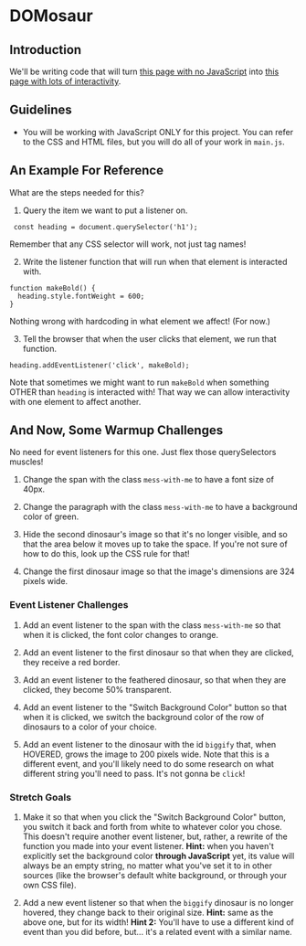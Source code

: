 # DOMosaur

## Introduction

We'll be writing code that will turn [this page with no JavaScript](https://domosaur.surge.sh) into [this page with lots of interactivity](https://domosaur-solution.surge.sh).

## Guidelines

* You will be working with JavaScript ONLY for this project. You can refer to the CSS and HTML files, but you will do all of your work in `main.js`.

## An Example For Reference

What are the steps needed for this?

1. Query the item we want to put a listener on.

` const heading = document.querySelector('h1');`

Remember that any CSS selector will work, not just tag names!

2. Write the listener function that will run when that element is interacted with.

```
function makeBold() {
  heading.style.fontWeight = 600;
}
```

Nothing wrong with hardcoding in what element we affect! (For now.)

3. Tell the browser that when the user clicks that element, we run that function.

`heading.addEventListener('click', makeBold);`

Note that sometimes we might want to run `makeBold` when something OTHER than `heading` is interacted with! That way we can allow interactivity with one element to affect another.

## And Now, Some Warmup Challenges

No need for event listeners for this one. Just flex those querySelectors muscles!

1. Change the span with the class `mess-with-me` to have a font size of 40px.

2. Change the paragraph with the class `mess-with-me` to have a background color of green.

3. Hide the second dinosaur's image so that it's no longer visible, and so that the area below it moves up to take the space. If you're not sure of how to do this, look up the CSS rule for that!

4. Change the first dinosaur image so that the image's dimensions are 324 pixels wide.

### Event Listener Challenges

1. Add an event listener to the span with the class `mess-with-me` so that when it is clicked, the font color changes to orange.

2. Add an event listener to the first dinosaur so that when they are clicked, they receive a red border.

3. Add an event listener to the feathered dinosaur, so that when they are clicked, they become 50% transparent.

4. Add an event listener to the "Switch Background Color" button so that when it is clicked, we switch the background color of the row of dinosaurs to a color of your choice.

5. Add an event listener to the dinosaur with the id `biggify` that, when HOVERED, grows the image to 200 pixels wide. Note that this is a different event, and you'll likely need to do some research on what different string you'll need to pass. It's not gonna be `click`!


### Stretch Goals

1. Make it so that when you click the "Switch Background Color" button, you switch it back and forth from white to whatever color you chose. This doesn't require another event listener, but, rather, a rewrite of the function you made into your event listener. **Hint:** when you haven't explicitly set the background color **through JavaScript** yet, its value will always be an empty string, no matter what you've set it to in other sources (like the browser's default white background, or through your own CSS file).

2. Add a new event listener so that when the `biggify` dinosaur is no longer hovered, they change back to their original size.  **Hint:** same as the above one, but for its width! **Hint 2:** You'll have to use a different kind of event than you did before, but... it's a related event with a similar name.
